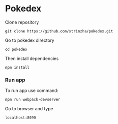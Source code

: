 # Pokedex

Clone repository

```
git clone https://github.com/strinzha/pokedex.git
```
Go to pokedex directory

```
cd pokedex
```

Then install dependencies

```
npm install
```

### Run app
To run app use command:

```
npm run webpack-devserver
```
Go to browser and type

```
localhost:8090
```
